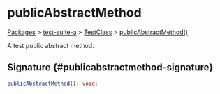 # publicAbstractMethod

[Packages](/) \> [test-suite-a](/test-suite-a/) \> [TestClass](/test-suite-a/testclass-class/) \> [publicAbstractMethod()](/test-suite-a/testclass-class/publicabstractmethod-method)

A test public abstract method.

## Signature {#publicabstractmethod-signature}

```typescript
publicAbstractMethod(): void;
```
